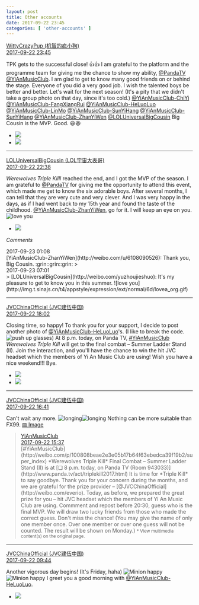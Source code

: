 ```yaml
---
layout: post
title: Other accounts
date: 2017-09-22 23:45
categories: [ 'other-accounts' ]
---
```


<div class="weibo-post-name">
  <a href="http://weibo.com/u/5706219726">WittyCrazyPup (机智的疯小狗)</a>
</div>
<div class="weibo-info">
  <a href="http://weibo.com/5706219726/Fn2TappR3">2017-09-22 23:45</a>
</div>

TPK gets to the successful close! :thumbsup::thumbsup: I am grateful to the platform and the programme team for giving me the chance to show my ability, [@PandaTV](http://weibo.com/PandaTV) [@YiAnMusicClub](http://weibo.com/u/6094546964). I am glad to get to know many good friends on or behind the stage. Everyone of you did a very good job. I wish the talented boys be better and better. Let's wait for the next season! (It's a pity that we didn't take a group photo on that day, since it's too cold.) [@YiAnMusicClub-ChiYi](http://weibo.com/u/6117581836) [@YiAnMusicClub-FangXiangRui](http://weibo.com/u/6117583008) [@YiAnMusicClub-HeLuoLuo](http://weibo.com/u/6117570574) [@YiAnMusicClub-LinMo](http://weibo.com/u/6108312042) [@YiAnMusicClub-SunYiHang](http://weibo.com/u/6108316220) [@YiAnMusicClub-SunYiHang](http://weibo.com/u/6108316220) [@YiAnMusicClub-ZhanYiWen](http://weibo.com/u/6108090526) [@LOLUniversalBigCousin](http://weibo.com/yuzhoujieshuo) Big Cousin is the MVP. Good. :laughing::laughing:

<!-- more -->

<ul class="weibo-pic-list-1">
  <li class="weibo-pic">
    <a href="http://wx1.sinaimg.cn/mw690/006eaIq2gy1fjsrkvb2ztg30a906ddk7.gif"><img src="//wx1.sinaimg.cn/thumb150/006eaIq2gy1fjsrkvb2ztg30a906ddk7.gif" /></a>
  </li>
  <li class="weibo-pic">
    <a href="http://wx4.sinaimg.cn/mw690/006eaIq2gy1fjsrqbj68xj30qo0zk7dt.jpg"><img src="//wx4.sinaimg.cn/thumb150/006eaIq2gy1fjsrqbj68xj30qo0zk7dt.jpg" /></a>
  </li>
</ul>

---

<div class="weibo-post-name">
  <a href="http://weibo.com/yuzhoujieshuo">LOLUniversalBigCousin (LOL宇宙大表哥)</a>
</div>
<div class="weibo-info">
  <a href="http://weibo.com/2340144597/Fn2rQlQX7">2017-09-22 22:38</a>
</div>

*Werewolves Triple Killl* reached the end, and I got the MVP of the season. I am grateful to [@PandaTV](http://weibo.com/PandaTV) for giving me the opportunity to attend this event, which made me get to know the six adorable boys. After several months, I can tell that they are very cute and very clever. And I was very happy in the days, as if I had went back to my 15th year and found the taste of the childhood. [@YiAnMusicClub-ZhanYiWen](http://weibo.com/u/6108090526), go for it. I will keep an eye on you. ![love you](http://img.t.sinajs.cn/t4/appstyle/expression/ext/normal/6d/lovea_org.gif)

<ul class="weibo-pic-list-1">
  <li class="weibo-pic">
    <a href="http://wx4.sinaimg.cn/mw690/8b7bc5d5ly1fjsppq3idpj20qo0zkn26.jpg"><img src="//wx4.sinaimg.cn/thumb150/8b7bc5d5ly1fjsppq3idpj20qo0zkn26.jpg" /></a>
  </li>
</ul>

*Comments*

<div class="weibo-info">2017-09-23 01:08</div>
[YiAnMusicClub-ZhanYiWen](http://weibo.com/u/6108090526): Thank you, Big Cousin. :grin::grin::grin:
> <div class="weibo-info">2017-09-23 07:01</div>
> [LOLUniversalBigCousin](http://weibo.com/yuzhoujieshuo): It's my pleasure to get to know you in this summer. ![love you](http://img.t.sinajs.cn/t4/appstyle/expression/ext/normal/6d/lovea_org.gif)

---

<div class="weibo-post-name">
  <a href="http://weibo.com/everio">JVCChinaOfficial (JVC建伍中国)</a>
</div>
<div class="weibo-info">
  <a href="http://weibo.com/2539816551/Fn0DP4gqB">2017-09-22 18:02</a>
</div>

Closing time, so happy! To thank you for your support, I decide to post another photo of [@YiAnMusicClub-HeLuoLuo](http://weibo.com/u/6117570574)'s. (I like to break the code. ![push up glasses](http://img.t.sinajs.cn/t4/appstyle/expression/ext/normal/fc/moren_bbjdnew_org.png)) At 8 p.m. today, on Panda TV, [#YiAnMusicClub](http://weibo.com/p/100808beae2e3e05b17b64f63ebedca39f19b2/super_index) *Werewolves Triple Kill* will get to the final combat – Summer Ladder Stand (II). Join the interaction, and you'll have the chance to win the hit JVC headset which the members of Yi An Music Club are using! Wish you have a nice weekend!!! Bye.

<ul class="weibo-pic-list-1">
  <li class="weibo-pic">
    <a href="http://wx1.sinaimg.cn/mw690/97628667ly1fjshwfi9yaj20q00q0tjk.jpg"><img src="//wx1.sinaimg.cn/thumb150/97628667ly1fjshwfi9yaj20q00q0tjk.jpg" /></a>
  </li>
  <li class="weibo-pic">
    <a href="http://wx1.sinaimg.cn/mw690/97628667ly1fjshwldcf7j20j60rxn7g.jpg"><img src="//wx1.sinaimg.cn/thumb150/97628667ly1fjshwldcf7j20j60rxn7g.jpg" /></a>
  </li>
</ul>

---

<div class="weibo-post-name">
  <a href="http://weibo.com/everio">JVCChinaOfficial (JVC建伍中国)</a>
</div>
<div class="weibo-info">
  <a href="http://weibo.com/2539816551/Fn06TfvT7">2017-09-22 16:41</a>
</div>

Can't wait any more. ![longing](http://img.t.sinajs.cn/t4/appstyle/expression/ext/normal/37/moren_chongjing_org.png)![longing](http://img.t.sinajs.cn/t4/appstyle/expression/ext/normal/37/moren_chongjing_org.png) Nothing can be more suitable than FX99. [▨ Image](http://wx2.sinaimg.cn/mw1024/97628667gy1fjsfij1i21j20iz0sggt4.jpg)

> <div class="weibo-post-name">
>   <a href="http://weibo.com/u/6094546964">YiAnMusicClub</a>
> </div>
> <div class="weibo-info">
>   <a href="http://weibo.com/6094546964/FmZH7wWW1">2017-09-22 15:37</a>
> </div>
> [#YiAnMusicClub](http://weibo.com/p/100808beae2e3e05b17b64f63ebedca39f19b2/super_index) *Werewolves Triple Kill* Final Combat – Summer Ladder Stand (II) is at [❏ 8 p.m. today, on Panda TV (Room 943033)](http://www.panda.tv/act/triplekill2017.html)  
> It is time for *Triple Kill* to say goodbye. Thank you for your concern during the months, and we are grateful for the prize provider – [@JVCChinaOfficial](http://weibo.com/everio). Today, as before, we prepared the great prize for you – hit JVC headset which the members of Yi An Music Club are using. Commment and repost before 20:30, guess who is the final MVP. We will draw two lucky friends from those who made the correct guess. Don't miss the chance! (You may give the name of only one member once. Over one member or over one guess will not be counted. The result will be shown on Monday.)  
> <small>* View multimedia content(s) on the original page.</small>

---

<div class="weibo-post-name">
  <a href="http://weibo.com/everio">JVCChinaOfficial (JVC建伍中国)</a>
</div>
<div class="weibo-info">
  <a href="http://weibo.com/2539816551/FmXnwhh0x">2017-09-22 09:44</a>
</div>

Another vigorous day begins! (It's Friday, haha) ![Minion happy](http://img.t.sinajs.cn/t4/appstyle/expression/ext/normal/8d/xiaohuangren_gaoxing_org.png)![Minion happy](http://img.t.sinajs.cn/t4/appstyle/expression/ext/normal/8d/xiaohuangren_gaoxing_org.png) I greet you a good morning with [@YiAnMusicClub-HeLuoLuo](http://weibo.com/u/6117570574).

<ul class="weibo-pic-list-1">
  <li class="weibo-pic">
    <a href="http://wx4.sinaimg.cn/mw690/97628667ly1fjs3hzhm6zj20b20b2acu.jpg"><img src="//wx4.sinaimg.cn/thumb150/97628667ly1fjs3hzhm6zj20b20b2acu.jpg" /></a>
  </li>
</ul>
